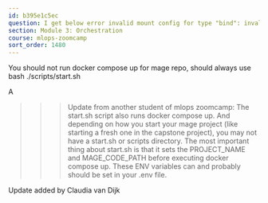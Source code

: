 ```yaml
---
id: b395e1c5ec
question: I get below error invalid mount config for type "bind": invalid specification: destination can't be '/' when running docker compose up when running mage
section: Module 3: Orchestration
course: mlops-zoomcamp
sort_order: 1480
---
```


You should not run docker compose up for mage repo, should always use bash ./scripts/start.sh

A

>>> Update from another student of mlops zoomcamp: The start.sh script also runs docker compose up. And depending on how you start your mage project (like starting a fresh one in the capstone project), you may not have a start.sh or scripts directory. The most important thing about start.sh is that it sets the PROJECT_NAME and MAGE_CODE_PATH before executing docker compose up. These ENV variables can and probably should be set in your .env file.

Update added by Claudia van Dijk

